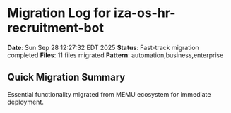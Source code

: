 # Migration Log for iza-os-hr-recruitment-bot

**Date**: Sun Sep 28 12:27:32 EDT 2025
**Status**: Fast-track migration completed
**Files**:       11 files migrated
**Pattern**: automation,business,enterprise

## Quick Migration Summary
Essential functionality migrated from MEMU ecosystem for immediate deployment.
